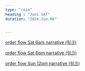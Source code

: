 ```yaml
---
type: "coin"
heading : "Jun1 SAT"
duration: "2024.Jun.08"


---
```

 



[order flow Sat 6am narrative (링크)](/todo/images/order-flow-2024-06-08-6AM.png)

[order flow Sat 6pm narrative (링크)](/todo/images/order-flow-2024-06-08-6PM.png)


[order flow Sun 12pm narrative (링크)](/todo/images/order-flow-2024-06-09-12PM.png)